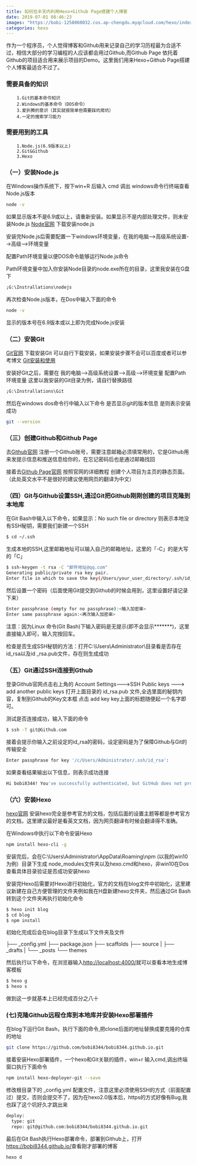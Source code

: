 ```yaml
---
title: 如何在半天内利用Hexo+Github Page搭建个人博客
date: 2019-07-01 08:46:23
images: "https://bobi-1258060032.cos.ap-chengdu.myqcloud.com/hexo/index/githubpages-index.jpg?q-sign-algorithm=sha1&q-ak=AKIDVnsTrvTgFf9G9myYbpmT3OVgeOypNtAE&q-sign-time=1567653270;1630725270&q-key-time=1567653270;1630725270&q-header-list=&q-url-param-list=&q-signature=e2bb647f107708bcae510173f5972fa7a205b7f9"
categories: hexo
---
```

作为一个程序员，个人觉得博客和Github用来记录自己的学习历程最为合适不过，相信大部分的学习编程的人应该都会用过Github,而Github Page 依托着Github的项目适合用来展示项目的Demo。这里我们用来Hexo+Github Page搭建个人博客最适合不过了。<!-- More -->

###	需要具备的知识
		1.Git的基本命令知识
		2.Windows的基本命令（DOS命令）
		3.爱折腾的意识（其实就很简单但需要踩坑爬坑）
		4.一定的搜索学习能力

###	需要用到的工具
		1.Node.js(6.9版本以上)
		2.Git&Github
		3.Hexo

###	（一）安装Node.js
在Windows操作系统下，按下win+R 后输入 cmd 调出 windows命令行终端查看Node.js版本
```bash
node -v 
```
如果显示版本不是6.9或以上，请重新安装。如果显示不是内部处理文件，则未安装Node.js
[Node官网](https://nodejs.org/en/)	下载安装node.js

安装完Node.js后需要配置一下windows环境变量，在我的电脑-->高级系统设置-->高级-->环境变量 

 配置Path环境变量以便DOS命令能够运行Node.js命令

Path环境变量中加入你安装Node目录的node.exe所在的目录，这里我安装在G盘下

```bash	
;G:\Instrallations\nodejs
```

再次检查Node.js版本，在Dos中输入下面的命令

```bash	
node -v
```

显示的版本号在6.9版本或以上即为完成Node.js安装

###	（二）安装Git

[Git官网](https://git-scm.com/)		下载安装Git
可以自行下载安装，如果安装步骤不会可以百度或者可以参考博文	[Git安装和使用](https://www.cnblogs.com/ximiaomiao/p/7140456.html)

安装好Git之后，需要在	我的电脑-->高级系统设置-->高级-->环境变量  配置Path环境变量
这里以我安装的Git目录为例，请自行替换路径
```bash
;G:\Instrallations\Git
```
然后在windows dos命令行中输入以下命令 是否显示git的版本信息 是则表示安装成功
```bash 
git --version
```

###	（三）创建Github和Github Page
去[Github官网](https://github.com/) 注册一个Github账号，需要注意邮箱必须填常用的，它是Github用来发提示信息和推送信息给你的，在忘记密码后也是通过邮箱找回

接着去[Github Page官网](https://pages.github.com/)	按照官网的详细教程 创建个人项目为主页的静态页面。（此处英文水平不是很好的建议使用网页的翻译为中文）

###	（四）Git与Github设置SSH,通过Git把Github刚刚创建的项目克隆到本地库

在Git Bash中输入以下命令，如果显示：No such file or directory 则表示本地没有SSH秘钥，需要我们新建一个SSH

```bash
$ cd ~/.ssh
```

生成本地的SSH,这里邮箱地址可以输入自己的邮箱地址，这里的「-C」的是大写的「C」

```	bash 
$ ssh-keygen -t rsa -C "邮件地址@qq.com"
Generating public/private rsa key pair.
Enter file in which to save the key(/Users/your_user_directory/.ssh/id_rsa):<回车就好>	
```

然后设置一个密码（后面使用Git提交到Github的时候会用到，这里设置好请记录下来）

```bash 
Enter passphrase (empty for no passphrase):<输入加密串>
Enter same passphrase again:<再次输入加密串>
```

注意：因为Linux 命令(Git Bash)下输入密码是无提示(即不会显示*******)，这里直接输入即可，输入完按回车。

检查是否生成SSH秘钥的方法：打开C:\Users\Administrator\目录看是否存在id_rsa以及id _rsa.pub文件，存在则生成成功

###	（五）Git通过SSH连接到Gthub
登录Github官网点击右上角的 Account Settings--->SSH Public keys ---> add another public keys
打开上面目录的 id_rsa.pub 文件,全选里面的秘钥内容，复制到Github的Key文本框 点击 add key 
key上面的标题随便起一个名字即可。

测试是否连接成功，输入下面的命令
```bash
$ ssh -T git@Github.com
```
接着会提示你输入之前设定的id_rsa的密码，设定密码是为了保障Github与Git的传输安全
```bash
Enter passphrase for key '/c/Users/Administrator/.ssh/id_rsa':
```
如果查看结果输出以下信息，则表示成功连接
```bash
Hi bobi8344! You've successfully authenticated, but GitHub does not provide shell access
```
###	（六）安装Hexo
[hexo官网](https://hexo.io/)  安装hexo完全是参考官方的文档，包括后面的设置主题等都是参考官方的文档，这里建议最好是看英文文档，因为网页翻译有时候会翻译得不准确。

在Windows中执行以下命令安装Hexo
```bash
npm install hexo-cli -g
```

安装完后，会在C:\Users\Administrator\AppData\Roaming\npm (以我的win10为例）目录下生成
node_modules文件夹以及hexo.cmd和hexo，非win10在Dos查看具体目录验证是否成功安装hexo

安装完Hexo后需要对Hexo进行初始化，官方的文档在blog文件中初始化，这里建议新建在自己方便管理的文件夹例如我在H盘新建hexo文件夹，然后通过Git Bash转到这个文件夹再执行初始化命令

```bash
$ hexo init blog
$ cd blog
$ npm install
```
初始化完成后会在blog目录下生成以下文件夹及文件

├── _config.yml
├── package.json
├── scaffolds
├── source
|   ├── _drafts
|   └── _posts
└── themes

然后执行以下命令，在浏览器输入<http://localhost:4000/>就可以查看本地生成博客模板

```bash
$ hexo g 
$ hexo s 
```
做到这一步就基本上已经完成百分之八十
###	(七)克隆Github远程仓库到本地库并安装Hexo部署插件
在blog下运行Git Bash，执行下面的命令,把clone后面的地址替换成要克隆的仓库的地址
```bash 
git clone https://github.com/bobi8344/bobi8344.github.io.git
```
接着安装Hexo部署插件，一个hexo和Git关联的插件，win+r 输入cmd,调出终端窗口执行下面命令
```bash 
npm install hexo-deployer-git --save
```
修改根目录下的 _config.yml 配置文件，注意这里必须使用SSH的方式（前面配置过）提交，否则会提交不了，因为在hexo2.0版本后，https的方式好像有Bug,我也踩了这个坑好久才跳出来
```bash 
deploy:
  type: git
  repo: git@github.com:bobi8344/bobi8344.github.io.git
```
最后在Git Bash执行Hexo部署命令，部署到Github上，打开<https://bobi8344.github.io/>查看刚才部署的博客
```bash 
hexo d
```

